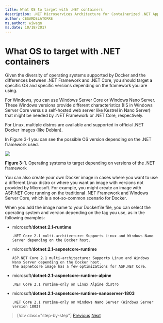 ```yaml
---
title: What OS to target with .NET containers
description: .NET Microservices Architecture for Containerized .NET Applications | What OS to target with .NET containers
author: CESARDELATORRE
ms.author: wiwagn
ms.date: 10/18/2017
---
```

# What OS to target with .NET containers

Given the diversity of operating systems supported by Docker and the differences between .NET Framework and .NET Core, you should target a specific OS and specific versions depending on the framework you are using. 

For Windows, you can use Windows Server Core or Windows Nano Server. These Windows versions provide different characteristics (IIS in Windows Server Core versus a self-hosted web server like Kestrel in Nano Server) that might be needed by .NET Framework or .NET Core, respectively. 

For Linux, multiple distros are available and supported in official .NET Docker images (like Debian).

In Figure 3-1 you can see the possible OS version depending on the .NET framework used.

![](./media/image1.png)

**Figure 3-1.** Operating systems to target depending on versions of the .NET framework

You can also create your own Docker image in cases where you want to use a different Linux distro or where you want an image with versions not provided by Microsoft. For example, you might create an image with ASP.NET Core running on the traditional .NET Framework and Windows Server Core, which is a not-so-common scenario for Docker.

When you add the image name to your Dockerfile file, you can select the operating system and version depending on the tag you use, as in the following examples:

- microsoft/**dotnet:2.1-runtime**

      .NET Core 2.1 multi-architecture: Supports Linux and Windows Nano Server depending on the Docker host.

- microsoft/**dotnet:2.1-aspnetcore-runtime**
    
      ASP.NET Core 2.1 multi-architecture: Supports Linux and Windows Nano Server depending on the Docker host.
      The aspnetcore image has a few optimizations for ASP.NET Core. 

- microsoft/**dotnet:2.1-aspnetcore-runtime-alpine** 

      .NET Core 2.1 runtime-only on Linux Alpine distro

- microsoft/**dotnet:2.1-aspnetcore-runtime-nanoserver-1803** 

      .NET Core 2.1 runtime-only on Windows Nano Server (Windows Server version 1803)




> [!div  class="step-by-step"]
> [Previous](container-framework-choice-factors.md)
> [Next](official-net-docker-images.md)
